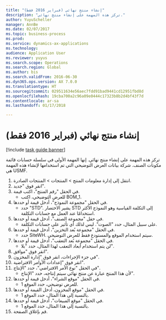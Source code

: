 ```yaml
--- 
title: "إنشاء منتج نهائي (فبراير 2016 فقط)"
description: "تركز هذه المهمة على إنشاء منتج نهائي."
author: YuyuScheller
manager: AnnBe
ms.date: 02/07/2017
ms.topic: business-process
ms.prod: 
ms.service: dynamics-ax-applications
ms.technology: 
audience: Application User
ms.reviewer: yuyus
ms.search.scope: Operations
ms.search.region: Global
ms.author: bis
ms.search.validFrom: 2016-06-30
ms.dyn365.ops.version: AX 7.0.0
ms.translationtype: HT
ms.sourcegitcommit: 029511634e56aec7fdd91bad9441cd12951fbd8d
ms.openlocfilehash: 19cba700a2c96a09e0444c17323b8b2d4bf43f7d
ms.contentlocale: ar-sa
ms.lasthandoff: 01/17/2018

---
```

# <a name="create-a-finished-product-february-2016-only"></a>إنشاء منتج نهائي (فبراير 2016 فقط)

[!include [task guide banner](../../includes/task-guide-banner.md)]

تركز هذه المهمة على إنشاء منتج نهائي. إنها المهمة الأولى في سلسلة حسابات قائمة مكونات الصنف. شركة بيانات العرض التوضيحي التي تم استخدامها لإنشاء هذه المهمة هي USMF.‬

1. انتقل إلى إدارة معلومات المنتج > المنتجات > المنتجات الصادرة.
2. انقر فوق "جديد".
3. في الحقل "رقم المنتج"، اكتب قيمة.
    * للعرض التوضيحي، اكتب BOM_1.  
4. في الحقل "مجموعة النموذج"، أدخل قيمة أو حددها.
    * حدد "STD". يشير الاختصار STD إلى التكلفة القياسية وهو النموذج الأكثر استخدامًا عند العمل مع حسابات التكلفة.  
5. في حقل "مجموعة الصنف"، أدخل قيمة أو حددها.
    * على سبيل المثال، حدد "الصوت". ليس لذلك أي تأثير على حسابات التكلفة.  
6. في الحقل "مجموعة بُعد التخزين"، أدخل قيمة أو حددها.
    * حدد SiteWH. سيتم استخدام الموقع والمستودع فقط للعرض التوضيحي.  
7. في الحقل "مجموعة بُعد التعقب"، أدخل قيمة أو حددها.
    * لن يتم استخدام أبعاد التعقب لهذا المثال، حدد "بلا".  
8. انقر فوق "موافق".
9. في جزء الإجراءات‬، انقر فوق "إدارة المخزون".
10. انقر فوق "إعدادات الأوامر الافتراضية".
11. في الحقل "نوع الأمر الافتراضي"، حدد "الإنتاج".
    * لأن هذا المنتج عبارة عن منتج نهائي سيتم إنتاجه، حدد "الإنتاج".  
12. في الحقل "موقع الشراء"، أدخل قيمة أو حددها.
    * للعرض توضيحي، حدد الموقع 1.  
13. في الحقل "موقع المخزون، أدخل القيمة أو حددها.
    * بالنسبة إلى هذا المثال، حدد الموقع 1.  
14. في الحقل "موقع المبيعات"، أدخل قيمة أو حددها.
    * بالنسبة إلى هذا المثال، حدد الموقع 1.  
15. قم بإغلاق الصفحة.


